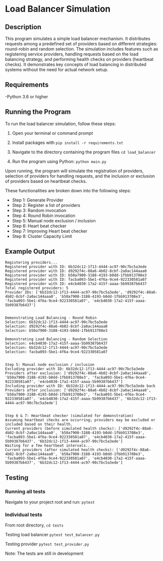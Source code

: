 # Load Balancer Simulation

## Description

This program simulates a simple load balancer mechanism. It distributes requests among a predefined set of providers based on different strategies: round-robin and random selection. The simulation includes features such as registering service providers, handling requests based on the load balancing strategy, and performing health checks on providers (heartbeat checks). It demonstrates key concepts of load balancing in distributed systems without the need for actual network setup.

## Requirements

-Python 3.6 or higher

## Running the Program

To run the load balancer simulation, follow these steps:

1. Open your terminal or command prompt

2. Install packages with `pip install -r requirements.txt`

3. Navigate to the directory containing the program files `cd load_balancer`

4. Run the program using Python: `python main.py`

Upon running, the program will simulate the registration of providers, selection of providers for handling requests, and the inclusion or exclusion of providers based on heartbeat checks.

These functionalities are broken down into the following steps:

- Step 1: Generate Provider
- Step 2: Register a list of providers
- Step 3: Random invocation
- Step 4: Round Robin invocation
- Step 5: Manual node exclusion / inclusion
- Step 6: Heart beat checker
- Step 7: Improving Heart beat checker
- Step 8: Cluster Capacity Limit

## Example Output

    Registering providers...
    Registered provider with ID: 6b32dc12-1f13-4444-ac97-90c7bc5a3ede
    Registered provider with ID: d9292f4c-88a6-4b02-8cbf-2a0ac144aaa0
    Registered provider with ID: b50a7900-3188-4193-b0dd-1fbb913708e3
    Registered provider with ID: facba093-5be1-4f6a-9ce4-922330581a07
    Registered provider with ID: e4cb4030-17a2-415f-aaaa-5b99387b6437
    Total registered providers: 5
    Provider IDs: ['6b32dc12-1f13-4444-ac97-90c7bc5a3ede', 'd9292f4c-88a6-4b02-8cbf-2a0ac144aaa0', 'b50a7900-3188-4193-b0dd-1fbb913708e3', 'facba093-5be1-4f6a-9ce4-922330581a07', 'e4cb4030-17a2-415f-aaaa-5b99387b6437']


    Demonstrating Load Balancing - Round Robin
    Selection: 6b32dc12-1f13-4444-ac97-90c7bc5a3ede
    Selection: d9292f4c-88a6-4b02-8cbf-2a0ac144aaa0
    Selection: b50a7900-3188-4193-b0dd-1fbb913708e3

    Demonstrating Load Balancing - Random Selection
    Selection: e4cb4030-17a2-415f-aaaa-5b99387b6437
    Selection: 6b32dc12-1f13-4444-ac97-90c7bc5a3ede
    Selection: facba093-5be1-4f6a-9ce4-922330581a07


    Step 5: Manual node exclusion / inclusion
    Excluding provider with ID: 6b32dc12-1f13-4444-ac97-90c7bc5a3ede
    Providers after exclusion: ['d9292f4c-88a6-4b02-8cbf-2a0ac144aaa0', 'b50a7900-3188-4193-b0dd-1fbb913708e3', 'facba093-5be1-4f6a-9ce4-922330581a07', 'e4cb4030-17a2-415f-aaaa-5b99387b6437']
    Including provider with ID: 6b32dc12-1f13-4444-ac97-90c7bc5a3ede back
    Providers after inclusion: ['d9292f4c-88a6-4b02-8cbf-2a0ac144aaa0', 'b50a7900-3188-4193-b0dd-1fbb913708e3', 'facba093-5be1-4f6a-9ce4-922330581a07', 'e4cb4030-17a2-415f-aaaa-5b99387b6437', '6b32dc12-1f13-4444-ac97-90c7bc5a3ede']


    Step 6 & 7: Heartbeat checker (simulated for demonstration)
    Assuming heartbeat checks are occurring; providers may be excluded or included based on their health.
    Current providers (before simulated health checks): ['d9292f4c-88a6-4b02-8cbf-2a0ac144aaa0', 'b50a7900-3188-4193-b0dd-1fbb913708e3', 'facba093-5be1-4f6a-9ce4-922330581a07', 'e4cb4030-17a2-415f-aaaa-5b99387b6437', '6b32dc12-1f13-4444-ac97-90c7bc5a3ede']
    Waiting for a few heartbeat intervals...
    Current providers (after simulated health checks): ['d9292f4c-88a6-4b02-8cbf-2a0ac144aaa0', 'b50a7900-3188-4193-b0dd-1fbb913708e3', 'facba093-5be1-4f6a-9ce4-922330581a07', 'e4cb4030-17a2-415f-aaaa-5b99387b6437', '6b32dc12-1f13-4444-ac97-90c7bc5a3ede']

## Testing

### Running all tests

Navigate to your project root and run: `pytest`

### Individual tests

From root directory, `cd tests`

Testing load balancer `pytest test_balancer.py`

Testing provider `pytest test_provider.py`

Note: The tests are still in development
